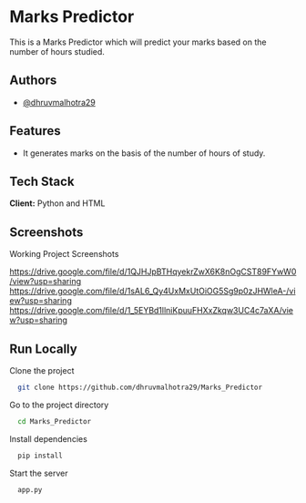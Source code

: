 # Marks Predictor

This is a Marks Predictor which will predict your marks based on the number of hours studied.



## Authors

- [@dhruvmalhotra29](https://www.github.com/dhruvmalhotra29)


## Features

- It generates marks on the basis of the number of hours of study.



## Tech Stack

**Client:** Python and HTML



## Screenshots

Working Project Screenshots

https://drive.google.com/file/d/1QJHJpBTHqyekrZwX6K8nOgCST89FYwW0/view?usp=sharing
https://drive.google.com/file/d/1sAL6_Qy4UxMxUtOiOG5Sg9p0zJHWleA-/view?usp=sharing
https://drive.google.com/file/d/1_5EYBd1llniKpuuFHXxZkqw3UC4c7aXA/view?usp=sharing





## Run Locally

Clone the project

```bash
  git clone https://github.com/dhruvmalhotra29/Marks_Predictor
```

Go to the project directory

```bash
  cd Marks_Predictor
```

Install dependencies

```bash
  pip install
```

Start the server

```bash
  app.py
```


